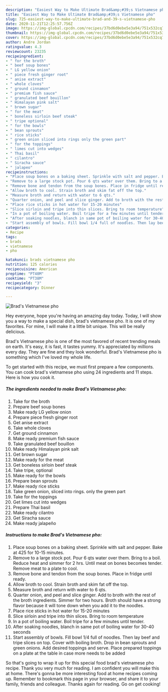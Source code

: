 ```yaml
---
description: "Easiest Way to Make Ultimate Brad&amp;#39;s Vietnamese pho"
title: "Easiest Way to Make Ultimate Brad&amp;#39;s Vietnamese pho"
slug: 725-easiest-way-to-make-ultimate-brad-and-39-s-vietnamese-pho
date: 2020-11-21T12:25:57.756Z
image: https://img-global.cpcdn.com/recipes/37bd6d0ebe5e3a94/751x532cq70/brads-vietnamese-pho-recipe-main-photo.jpg
thumbnail: https://img-global.cpcdn.com/recipes/37bd6d0ebe5e3a94/751x532cq70/brads-vietnamese-pho-recipe-main-photo.jpg
cover: https://img-global.cpcdn.com/recipes/37bd6d0ebe5e3a94/751x532cq70/brads-vietnamese-pho-recipe-main-photo.jpg
author: Andre Jordan
ratingvalue: 4.3
reviewcount: 23235
recipeingredient:
- " for the broth"
- " beef soup bones"
- " LG yellow onion"
- " piece fresh ginger root"
- " anise extract"
- " whole cloves"
- " ground cinnamon"
- " premium fish sauce"
- " granulated beef bouillon"
- " Himalayan pink salt"
- " brown sugar"
- " for the meat"
- " boneless sirloin beef steak"
- " tripe optional"
- " for the bowls"
- " bean sprouts"
- " rice sticks"
- " green onion sliced into rings only the green part"
- " for the toppings"
- " limes cut into wedges"
- " Thai basil"
- " cilantro"
- " Siracha sauce"
- " jalapeo"
recipeinstructions:
- "Place soup bones on a baking sheet. Sprinkle with salt and pepper. Bake at 425 for 10-15 minutes."
- "Remove to a large stock pot. Pour 6 qts water over them. Bring to a boil. Reduce heat and simmer for 2 hrs. Until meat on bones becomes tender. Remove meat to a plate to cool."
- "Remove bone and tendon from the soup bones. Place in fridge until ready."
- "Allow broth to cool. Strain broth and skim fat off the top."
- "Measure broth and return with water to 6 qts."
- "Quarter onion, and peel and slice ginger. Add to broth with the rest of the broth ingredients. Simmer for two hours. Broth should have a strong flavor because it will tone down when you add it to the noodles."
- "Place rice sticks in hot water for 15-20 minutes"
- "Slice sirloin and tripe into thin slices. Bring to room temperature"
- "In a pot of boiling water. Boil tripe for a few minutes until tender."
- "After soaking noodles, blanch in same pot of boiling water for 30-40 seconds"
- "Start assembly of bowls. Fill bowl 1/4 full of noodles. Then lay beef and tripe slices on top. Cover with boiling broth. Drop in bean sprouts and green onions. Add desired toppings and serve. Place prepared toppings on a plate at the table in case more needs to be added"
categories:
- Recipe
tags:
- brads
- vietnamese
- pho

katakunci: brads vietnamese pho 
nutrition: 125 calories
recipecuisine: American
preptime: "PT40M"
cooktime: "PT38M"
recipeyield: "3"
recipecategory: Dinner

---
```



![Brad&#39;s Vietnamese pho](https://img-global.cpcdn.com/recipes/37bd6d0ebe5e3a94/751x532cq70/brads-vietnamese-pho-recipe-main-photo.jpg)

Hey everyone, hope you're having an amazing day today. Today, I will show you a way to make a special dish, brad&#39;s vietnamese pho. It is one of my favorites. For mine, I will make it a little bit unique. This will be really delicious.



Brad&#39;s Vietnamese pho is one of the most favored of recent trending meals on earth. It's easy, it is fast, it tastes yummy. It's appreciated by millions every day. They are fine and they look wonderful. Brad&#39;s Vietnamese pho is something which I've loved my whole life.


To get started with this recipe, we must first prepare a few components. You can cook brad&#39;s vietnamese pho using 24 ingredients and 11 steps. Here is how you cook it.

<!--inarticleads1-->

##### The ingredients needed to make Brad&#39;s Vietnamese pho:

1. Take  for the broth
1. Prepare  beef soup bones
1. Make ready  LG yellow onion
1. Prepare  piece fresh ginger root
1. Get  anise extract
1. Take  whole cloves
1. Get  ground cinnamon
1. Make ready  premium fish sauce
1. Take  granulated beef bouillon
1. Make ready  Himalayan pink salt
1. Get  brown sugar
1. Make ready  for the meat
1. Get  boneless sirloin beef steak
1. Take  tripe, optional
1. Make ready  for the bowls
1. Prepare  bean sprouts
1. Make ready  rice sticks
1. Take  green onion, sliced into rings. only the green part
1. Take  for the toppings
1. Get  limes cut into wedges
1. Prepare  Thai basil
1. Make ready  cilantro
1. Get  Siracha sauce
1. Make ready  jalapeño




<!--inarticleads2-->

##### Instructions to make Brad&#39;s Vietnamese pho:

1. Place soup bones on a baking sheet. Sprinkle with salt and pepper. Bake at 425 for 10-15 minutes.
1. Remove to a large stock pot. Pour 6 qts water over them. Bring to a boil. Reduce heat and simmer for 2 hrs. Until meat on bones becomes tender. Remove meat to a plate to cool.
1. Remove bone and tendon from the soup bones. Place in fridge until ready.
1. Allow broth to cool. Strain broth and skim fat off the top.
1. Measure broth and return with water to 6 qts.
1. Quarter onion, and peel and slice ginger. Add to broth with the rest of the broth ingredients. Simmer for two hours. Broth should have a strong flavor because it will tone down when you add it to the noodles.
1. Place rice sticks in hot water for 15-20 minutes
1. Slice sirloin and tripe into thin slices. Bring to room temperature
1. In a pot of boiling water. Boil tripe for a few minutes until tender.
1. After soaking noodles, blanch in same pot of boiling water for 30-40 seconds
1. Start assembly of bowls. Fill bowl 1/4 full of noodles. Then lay beef and tripe slices on top. Cover with boiling broth. Drop in bean sprouts and green onions. Add desired toppings and serve. Place prepared toppings on a plate at the table in case more needs to be added




So that's going to wrap it up for this special food brad&#39;s vietnamese pho recipe. Thank you very much for reading. I am confident you will make this at home. There's gonna be more interesting food at home recipes coming up. Remember to bookmark this page in your browser, and share it to your family, friends and colleague. Thanks again for reading. Go on get cooking!
